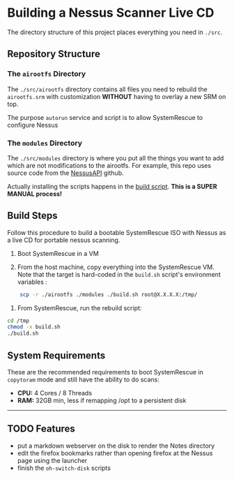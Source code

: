 
# Building a Nessus Scanner Live CD

The directory structure of this project places everything you need in `./src`.

## Repository Structure

### The `airootfs` Directory

The `./src/airootfs` directory contains all files you need to rebuild the `airootfs.srm` with customization **WITHOUT** having to overlay a new SRM on top.

The purpose `autorun` service and script is to allow SystemRescue to configure Nessus 

### The `modules` Directory

The `./src/modules` directory is where you put all the things you want to add which are not modifications to the airootfs. For example, this repo uses source code from the [NessusAPI]() github.

Actually installing the scripts happens in the [build script](./src/airootfs/rebuild_local.sh).
**This is a SUPER MANUAL process!**


## Build Steps

Follow this procedure to build a bootable SystemRescue ISO with Nessus as a live CD for portable nessus scanning.


1. Boot SystemRescue in a VM 

3. From the host machine, copy everything into the SystemRescue VM. Note that the target is hard-coded in the `build.sh` script's environment variables :
```sh
    scp -r ./airootfs ./modules ./build.sh root@X.X.X.X:/tmp/
```

1. From SystemRescue, run the rebuild script:
```sh
cd /tmp
chmod -x build.sh
./build.sh
```

## System Requirements

These are the recommended requirements to boot SystemRescue in `copytoram` mode and still have the ability to do scans:

- **CPU:** 4 Cores / 8 Threads
- **RAM:** 32GB min, less if remapping /opt to a persistent disk

***

## TODO Features
- put a markdown webserver on the disk to render the Notes directory
- edit the firefox bookmarks rather than opening firefox at the Nessus page using the launcher
- finish the `oh-switch-disk` scripts